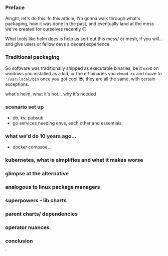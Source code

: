 ### Preface
Alright, let's do this. In this article, I'm gonna walk through what's packaging, how it was done in the past, and eventually land at the mess we've created for ourselves recently 🙃 

What tools like helm does is help us sort out this mess/ or mesh, if you will... and give users or fellow devs a decent experience

### Traditional packaging

So software was traditionally shipped as executable binaries, be it `exe`s on windows you installed as a kid, or the elf binaries you `chmod +x` and move to `'/usr/local/bin` once you got cool 😎, they are all the same, with certain exceptions. 

what's helm, what it's not... why it's needed

### scenario set up
- db, kv, pubsub
- go services needing envs, each other and essentials

### what we'd do 10 years ago...
- docker compsoe...

### kubernetes, what is simplifies and what it makes worse

### glimpse at the alternative

### analogous to linux package managers

### superpowers - lib charts

### parent charts/ dependencies

### operator nuances

### conclusion

`
